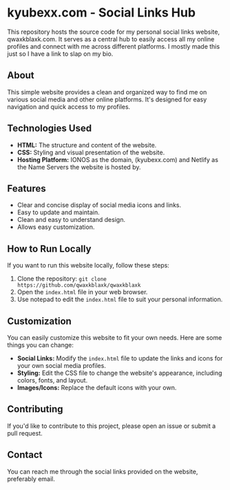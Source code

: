 # kyubexx.com - Social Links Hub

This repository hosts the source code for my personal social links website, qwaxkblaxk.com.  It serves as a central hub to easily access all my online profiles and connect with me across different platforms. I mostly made this just so I have a link to slap on my bio.

## About

This simple website provides a clean and organized way to find me on various social media and other online platforms.  It's designed for easy navigation and quick access to my profiles.

## Technologies Used

*   **HTML:**  The structure and content of the website.
*   **CSS:** Styling and visual presentation of the website.
*   **Hosting Platform:** IONOS as the domain, (kyubexx.com) and Netlify as the Name Servers the website is hosted by.
## Features

*   Clear and concise display of social media icons and links.
*   Easy to update and maintain.
*   Clean and easy to understand design.
*   Allows easy customization.


## How to Run Locally

If you want to run this website locally, follow these steps:

1.  Clone the repository: `git clone https://github.com/qwaxkblaxk/qwaxkblaxk`
2.  Open the `index.html` file in your web browser.
3.  Use notepad to edit the `index.html` file to suit your personal information.

## Customization

You can easily customize this website to fit your own needs.  Here are some things you can change:

*   **Social Links:**  Modify the `index.html` file to update the links and icons for your own social media profiles.
*   **Styling:**  Edit the CSS file to change the website's appearance, including colors, fonts, and layout.
*   **Images/Icons:** Replace the default icons with your own.

## Contributing 

If you'd like to contribute to this project, please open an issue or submit a pull request.

## Contact

You can reach me through the social links provided on the website, preferably email.

